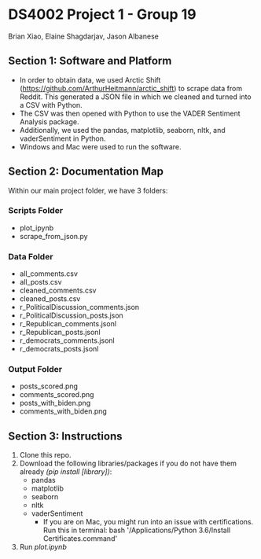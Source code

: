 # DS4002 Project 1 - Group 19
Brian Xiao, Elaine Shagdarjav, Jason Albanese
## Section 1: Software and Platform
* In order to obtain data, we used Arctic Shift (https://github.com/ArthurHeitmann/arctic_shift) to scrape data from Reddit. This generated a JSON file in which we cleaned and turned into a CSV with Python.
* The CSV was then opened with Python to use the VADER Sentiment Analysis package.
* Additionally, we used the pandas, matplotlib, seaborn, nltk, and vaderSentiment in Python.
* Windows and Mac were used to run the software.

## Section 2: Documentation Map
Within our main project folder, we have 3 folders:
### Scripts Folder
* plot_ipynb
* scrape_from_json.py
### Data Folder
* all_comments.csv
* all_posts.csv
* cleaned_comments.csv
* cleaned_posts.csv
* r_PoliticalDiscussion_comments.json
* r_PoliticalDiscussion_posts.json
* r_Republican_comments.jsonl
* r_Republican_posts.jsonl
* r_democrats_comments.jsonl
* r_democrats_posts.jsonl
### Output Folder
* posts_scored.png
* comments_scored.png
* posts_with_biden.png
* comments_with_biden.png
## Section 3: Instructions
1. Clone this repo.
2. Download the following libraries/packages if you do not have them already *(pip install [library])*:
	* pandas
	* matplotlib
	* seaborn
	* nltk
	* vaderSentiment
		* If you are on Mac, you might run into an issue with certifications. Run this in terminal: bash '/Applications/Python 3.6/Install Certificates.command'
3. Run *plot.ipynb* 